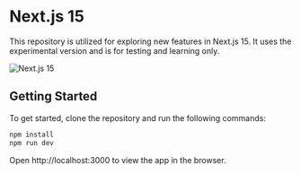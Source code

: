 # Next.js 15

This repository is utilized for exploring new features in Next.js 15. It uses the experimental version and is for testing and learning only.

<img src="https://iili.io/dBRsuzG.png" alt="Next.js 15" />

## Getting Started

To get started, clone the repository and run the following commands:

```bash
npm install
npm run dev
```

Open http://localhost:3000 to view the app in the browser.
